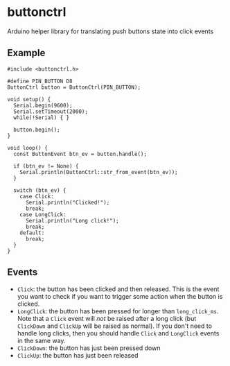 # buttonctrl

Arduino helper library for translating push buttons state into click events

## Example

    #include <buttonctrl.h>

    #define PIN_BUTTON D8
    ButtonCtrl button = ButtonCtrl(PIN_BUTTON);

    void setup() {
      Serial.begin(9600);
      Serial.setTimeout(2000);
      while(!Serial) { }

      button.begin();
    }

    void loop() {
      const ButtonEvent btn_ev = button.handle();

      if (btn_ev != None) {
        Serial.println(ButtonCtrl::str_from_event(btn_ev));
      }

      switch (btn_ev) {
        case Click:
          Serial.println("Clicked!");
          break;
        case LongClick:
          Serial.println("Long click!");
          break;
        default:
          break;
      }
    }

## Events

- `Click`: the button has been clicked and then released. This is the
  event you want to check if you want to trigger some action when the
  button is clicked.
- `LongClick`: the button has been pressed for longer than `long_click_ms`.
  Note that a `Click` event will *not* be raised after a long click
  (but `ClickDown` and `ClickUp` will be raised as normal). If you don't
  need to handle long clicks, then you should handle `Click` and `LongClick`
  events in the same way.
- `ClickDown`: the button has just been pressed down
- `ClickUp`: the button has just been released

